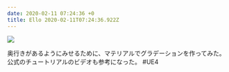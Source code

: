 ```yaml
---
date: 2020-02-11 07:24:36 +0
title: Ello 2020-02-11T07:24:36.922Z
---
```

![](https://assets2.ello.co/uploads/asset/attachment/10911966/ello-optimized-77368a6d.jpg)

奥行きがあるようにみせるために、マテリアルでグラデーションを作ってみた。公式のチュートリアルのビデオも参考になった。
#UE4

